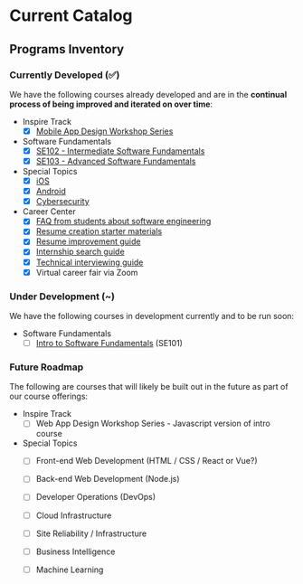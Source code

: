 # Current Catalog

## Programs Inventory

### Currently Developed \(✅\)

We have the following courses already developed and are in the **continual process of being improved and iterated on over time**:

* Inspire Track
  * [x] [Mobile App Design Workshop Series](https://courses.codepath.com/snippets/mobile_app_design/policies)
* Software Fundamentals
  * [x] [SE102 - Intermediate Software Fundamentals](https://courses.codepath.com/snippets/intermediate_software_eng/policies)
  * [x] [SE103 - Advanced Software Fundamentals](https://courses.codepath.com/snippets/advanced_software_eng/policies)
* Special Topics
  * [x] [iOS](https://courses.codepath.com/snippets/ios_university/policies)
  * [x] [Android](https://courses.codepath.com/snippets/android_university/policies)
  * [x] [Cybersecurity](https://courses.codepath.com/snippets/cybersecurity_university/course_overview)
* Career Center
  * [x] [FAQ from students about software engineering](https://tinyurl.com/codepathquestionsanswered)
  * [x] [Resume creation starter materials](https://goo.gl/q5dp5w)
  * [x] [Resume improvement guide](https://tinyurl.com/codepathresumeguide)
  * [x] [Internship search guide](https://medium.com/@seaon/3-step-guide-to-nail-your-internship-search-82ed58f7f6a)
  * [x] [Technical interviewing guide](https://tinyurl.com/codepathinterviewguide)
  * [x] Virtual career fair via Zoom

### Under Development \(~\)

We have the following courses in development currently and to be run soon:

* Software Fundamentals
  * [ ] [Intro to Software Fundamentals](software-fundamentals-series.md) \(SE101\)

### Future Roadmap

The following are courses that will likely be built out in the future as part of our course offerings:

* Inspire Track
  * [ ] Web App Design Workshop Series - Javascript version of intro course
* Special Topics
  * [ ] Front-end Web Development \(HTML / CSS / React or Vue?\)
  * [ ] Back-end Web Development \(Node.js\)
  * [ ] Developer Operations \(DevOps\)
  * [ ] Cloud Infrastructure
  * [ ] Site Reliability / Infrastructure
  * [ ] Business Intelligence
  * [ ] Machine Learning

